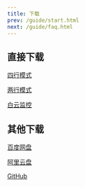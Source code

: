 ```yaml
---
title: 下载
prev: /guide/start.html
next: /guide/faq.html
---
```

## 直接下载
<a href="/LiyuTargetMon/targetmon/【鲤鱼监控】v1.3.8（四行模式）.jx3dat" download="【鲤鱼监控】v1.3.8（四行模式）.jx3dat">四行模式</a>

<a href="/LiyuTargetMon/targetmon/【鲤鱼监控】v1.3.8（两行模式）.jx3dat" download="【鲤鱼监控】v1.3.8（两行模式）.jx3dat">两行模式</a>

<a href="/LiyuTargetMon/targetmon/【鲤鱼监控】v1.3.8（白云监控）.jx3dat" download="【鲤鱼监控】v1.3.8（白云监控）.jx3dat">白云监控</a>

## 其他下载

[百度网盘](https://pan.baidu.com/s/104sxppnft5gB4f9PivKLLA?pwd=e4rz)

[阿里云盘](https://www.aliyundrive.com/s/v46QasKM5Ct)

[GitHub](https://github.com/dunhuixiao/LiyuTargetMon/releases)